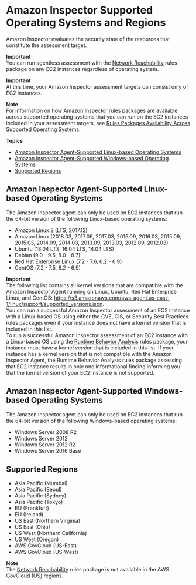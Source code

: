 # Amazon Inspector Supported Operating Systems and Regions<a name="inspector_supported_os_regions"></a>

Amazon Inspector evaluates the security state of the resources that constitute the assessment target\.

**Important**  
You can run agentless assessment with the [Network Reachability](inspector_network-reachability.md) rules package on any EC2 instances regardless of operating system\.

**Important**  
At this time, your Amazon Inspector assessment targets can consist only of EC2 instances\. 

**Note**  
For information on how Amazon Inspector rules packages are available across supported operating systems that you can run on the EC2 instances included in your assessment targets, see [Rules Packages Availability Across Supported Operating Systems](inspector_rule-packages_across_os.md)\.

**Topics**
+ [Amazon Inspector Agent\-Supported Linux\-based Operating Systems](#inspector_supported-linux-os)
+ [Amazon Inspector Agent\-Supported Windows\-based Operating Systems](#inspector_supported-win-os)
+ [Supported Regions](#inspector_supported-regions)

## Amazon Inspector Agent\-Supported Linux\-based Operating Systems<a name="inspector_supported-linux-os"></a>

The Amazon Inspector agent can only be used on EC2 instances that run the 64\-bit version of the following Linux\-based operating systems:
+ Amazon Linux 2 \(LTS, 2017\.12\)
+ Amazon Linux \(2018\.03, 2017\.09, 2017\.03, 2016\.09, 2016\.03, 2015\.09, 2015\.03, 2014\.09, 2014\.03, 2013\.09, 2013\.03, 2012\.09, 2012\.03\)
+ Ubuntu \(18\.04 LTS, 16\.04 LTS, 14\.04 LTS\)
+ Debian \(9\.0 \- 9\.5, 8\.0 \- 8\.7\)
+ Red Hat Enterprise Linux \(7\.2 \- 7\.6, 6\.2 \- 6\.9\)
+ CentOS \(7\.2 \- 7\.5, 6\.2 \- 6\.9\)

**Important**  
The following list contains all kernel versions that are compatible with the Amazon Inspector Agent running on Linux, Ubuntu, Red Hat Enterprise Linux, and CentOS: [https://s3\.amazonaws\.com/aws\-agent\.us\-east\-1/linux/support/supported\_versions\.json](https://s3.amazonaws.com/aws-agent.us-east-1/linux/support/supported_versions.json)\.  
You can run a successful Amazon Inspector assessment of an EC2 instance with a Linux\-based OS using either the CVE, CIS, or Security Best Practices rules packages even if your instance does not have a kernel version that is included in this list\.  
To run a successful Amazon Inspector assessment of an EC2 instance with a Linux\-based OS using the [Runtime Behavior Analysis](inspector_runtime-behavior-analysis.md) rules package, your instance must have a kernel version that is included in this list\. If your instance has a kernel version that is not compatible with the Amazon Inspector Agent, the Runtime Behavior Analysis rules package assessing that EC2 instance results in only one informational finding informing you that the kernel version of your EC2 instance is not supported\. 

## Amazon Inspector Agent\-Supported Windows\-based Operating Systems<a name="inspector_supported-win-os"></a>

The Amazon Inspector agent can only be used on EC2 instances that run the 64\-bit version of the following Windows\-based operating systems:
+ Windows Server 2008 R2
+ Windows Server 2012
+ Windows Server 2012 R2
+ Windows Server 2016 Base

## Supported Regions<a name="inspector_supported-regions"></a>
+ Asia Pacific \(Mumbai\)
+ Asia Pacific \(Seoul\)
+ Asia Pacific \(Sydney\)
+ Asia Pacific \(Tokyo\)
+ EU \(Frankfurt\)
+ EU \(Ireland\)
+ US East \(Northern Virginia\)
+ US East \(Ohio\)
+ US West \(Northern California\)
+ US West \(Oregon\)
+ AWS GovCloud \(US\-East\)
+ AWS GovCloud \(US\-West\)

**Note**  
The [Network Reachability](inspector_network-reachability.md) rules package is not available in the AWS GovCloud \(US\) regions\.